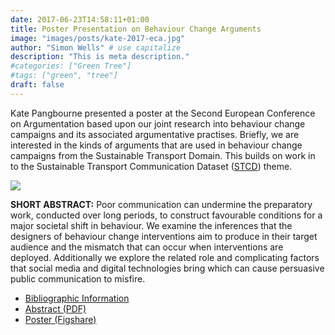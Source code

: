 ```yaml
---
date: 2017-06-23T14:58:11+01:00
title: Poster Presentation on Behaviour Change Arguments
image: "images/posts/kate-2017-eca.jpg"
author: "Simon Wells" # use capitalize
description: "This is meta description."
#categories: ["Green Tree"]
#tags: ["green", "tree"]
draft: false
---
```

Kate Pangbourne presented a poster at the Second European Conference on Argumentation based upon our joint research into behaviour change campaigns and its associated argumentative practises. Briefly, we are interested in the kinds of arguments that are used in behaviour change campaigns from the Sustainable Transport Domain. This builds on work in to the Sustainable Transport Communication Dataset ([STCD](/page/outputs/datasets/#stcd)) theme.

![](/img/kate_2017_eca.jpg)

**SHORT ABSTRACT:** Poor communication can undermine the preparatory work, conducted over long periods,  to construct favourable conditions for a major societal shift in behaviour. We examine the inferences that the designers of behaviour change interventions aim to produce in their target audience and the mismatch that can occur when interventions are deployed. Additionally we explore the related role and complicating factors that social media and digital technologies bring which can cause persuasive public communication to misfire. 



* [Bibliographic Information](/page/outputs/publications/#pangbourne_2017_eca)
* [Abstract (PDF)](/assets/abstracts/pangbourne_2017_eca.pdf)
* [Poster (Figshare)](https://doi.org/10.6084/m9.figshare.5146153.v1)

